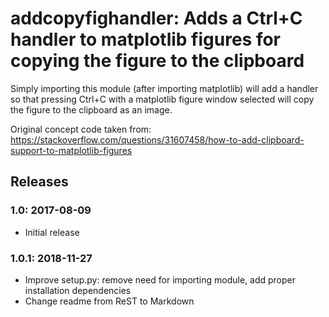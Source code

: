 addcopyfighandler: Adds a Ctrl+C handler to matplotlib figures for copying the figure to the clipboard
======================================================================================================
        
Simply importing this module (after importing matplotlib) will add a handler
so that pressing Ctrl+C with a matplotlib figure window selected will copy
the figure to the clipboard as an image.

Original concept code taken from:
https://stackoverflow.com/questions/31607458/how-to-add-clipboard-support-to-matplotlib-figures


Releases
--------

### 1.0: 2017-08-09

- Initial release


### 1.0.1: 2018-11-27

- Improve setup.py: remove need for importing module, add proper installation dependencies
- Change readme from ReST to Markdown